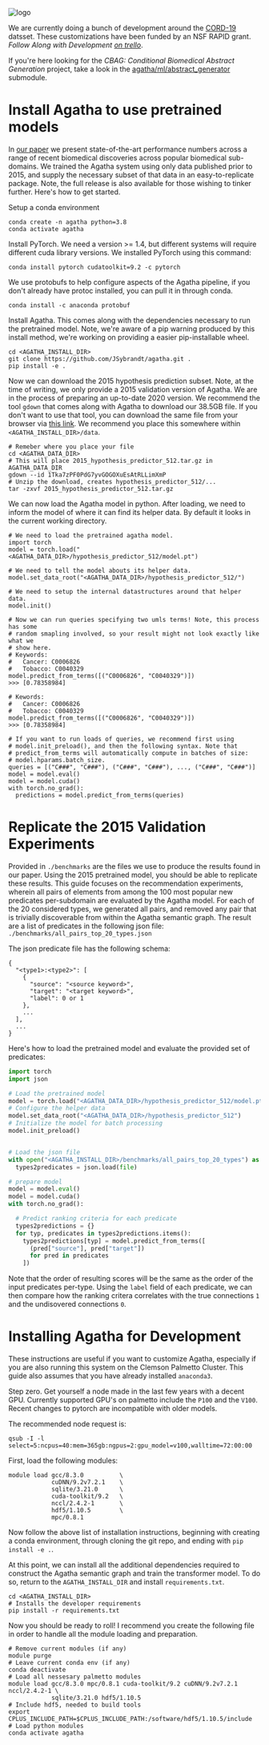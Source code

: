 ![logo](https://github.com/JSybrandt/agatha/blob/master/logo.png?raw=true)

We are currently doing a bunch of development around the [CORD-19][cord_19]
datsset. These customizations have been funded by an NSF RAPID grant.
_Follow Along with Development 
[on trello](https://trello.com/b/RneqUX9H/agatha)_.

If you're here looking for the _CBAG: Conditional Biomedical
Abstract Generation_ project, take a look in the
[agatha/ml/abstract_generator][cbag_link] submodule.

# Install Agatha to use pretrained models

In [our paper][paper_link] we present state-of-the-art performance numbers
across a range of recent biomedical discoveries across popular biomedical
sub-domains. We trained the Agatha system using only data published prior to
2015, and supply the necessary subset of that data in an easy-to-replicate
package. Note, the full release is also available for those wishing to tinker
further. Here's how to get started.

Setup a conda environment

```
conda create -n agatha python=3.8
conda activate agatha
```

Install PyTorch. We need a version >= 1.4, but different systems will require
different cuda library versions. We installed PyTorch using this command:

```
conda install pytorch cudatoolkit=9.2 -c pytorch
```

We use protobufs to help configure aspects of the Agatha pipeline, if you don't
already have protoc installed, you can pull it in through conda.

```
conda install -c anaconda protobuf
```

Install Agatha. This comes along with the dependencies necessary to run the
pretrained model. Note, we're aware of a pip warning produced by this install
method, we're working on providing a easier pip-installable wheel.

```
cd <AGATHA_INSTALL_DIR>
git clone https://github.com/JSybrandt/agatha.git .
pip install -e .
```

Now we can download the 2015 hypothesis prediction subset.  Note, at the time of
writing, we only provide a 2015 validation version of Agatha. We are in the
process of preparing an up-to-date 2020 version.  We recommend the tool `gdown`
that comes along with Agatha to download our 38.5GB file. If you don't want to
use that tool, you can download the same file from your browser via [this
link][2015_model_link]. We recommend you place this somewhere within
`<AGATHA_INSTALL_DIR>/data`.

```
# Remeber where you place your file
cd <AGATHA_DATA_DIR>
# This will place 2015_hypothesis_predictor_512.tar.gz in AGATHA_DATA_DIR
gdown --id 1Tka7zPF0PdG7yvGOGOXuEsAtRLLimXmP
# Unzip the download, creates hypothesis_predictor_512/...
tar -zxvf 2015_hypothesis_predictor_512.tar.gz
```

We can now load the Agatha model in python. After loading, we need to inform the
model of where it can find its helper data. By default it looks in the current
working directory.

```python3
# We need to load the pretrained agatha model.
import torch
model = torch.load("<AGATHA_DATA_DIR>/hypothesis_predictor_512/model.pt")

# We need to tell the model abouts its helper data.
model.set_data_root("<AGATHA_DATA_DIR>/hypothesis_predictor_512/")

# We need to setup the internal datastructures around that helper data.
model.init()

# Now we can run queries specifying two umls terms! Note, this process has some
# random smapling involved, so your result might not look exactly like what we
# show here.
# Keywords:
#   Cancer: C0006826
#   Tobacco: C0040329
model.predict_from_terms([("C0006826", "C0040329")])
>>> [0.78358984]

# Kewords:
#   Cancer: C0006826
#   Tobacco: C0040329
model.predict_from_terms([("C0006826", "C0040329")])
>>> [0.78358984]

# If you want to run loads of queries, we recommend first using
# model.init_preload(), and then the following syntax. Note that
# predict_from_terms will automatically compute in batches of size:
# model.hparams.batch_size.
queries = [("C###", "C###"), ("C###", "C###"), ..., ("C###", "C###")]
model = model.eval()
model = model.cuda()
with torch.no_grad():
  predictions = model.predict_from_terms(queries)
```

# Replicate the 2015 Validation Experiments

Provided in `./benchmarks` are the files we use to produce the results found in
our paper. Using the 2015 pretrained model, you should be able to replicate
these results. This guide focuses on the recommendation experiments, wherein all
pairs of elements from among the 100 most popular new predicates per-subdomain
are evaluated by the Agatha model. For each of the 20 considered types, we
generated all pairs, and removed any pair that is trivially discoverable from
within the Agatha semantic graph. The result are a list of predicates in the
following json file: `./benchmarks/all_pairs_top_20_types.json`

The json predicate file has the following schema:
```
{
  "<type1>:<type2>": [
    {
      "source": "<source keyword>",
      "target": "<target keyword>",
      "label": 0 or 1
    },
    ...
  ],
  ...
}
```

Here's how to load the pretrained model and evaluate the provided set of
predicates:

```python
import torch
import json

# Load the pretrained model
model = torch.load("<AGATHA_DATA_DIR>/hypothesis_predictor_512/model.pt")
# Configure the helper data
model.set_data_root("<AGATHA_DATA_DIR>/hypothesis_predictor_512")
# Initialize the model for batch processing
model.init_preload()


# Load the json file
with open("<AGATHA_INSTALL_DIR>/benchmarks/all_pairs_top_20_types") as file:
  types2predicates = json.load(file)

# prepare model
model = model.eval()
model = model.cuda()
with torch.no_grad():

  # Predict ranking criteria for each predicate
  types2predictions = {}
  for typ, predicates in types2predictions.items():
    types2predictions[typ] = model.predict_from_terms([
      (pred["source"], pred["target"])
      for pred in predicates
    ])
```

Note that the order of resulting scores will be the same as the order of the
input predicates per-type. Using the `label` field of each predicate, we can
then compare how the ranking critera correlates with the true connections `1`
and the undisovered connections `0`.

# Installing Agatha for Development

These instructions are useful if you want to customize Agatha, especially if you
are also running this system on the Clemson Palmetto Cluster. This guide
also assumes that you have already installed `anaconda3`.

Step zero. Get yourself a node made in the last few years with a decent GPU.
Currently supported GPU's on palmetto include the `P100` and the `V100`. Recent
changes to pytorch are incompatible with older models.

The recommended node request is:
```
qsub -I -l select=5:ncpus=40:mem=365gb:ngpus=2:gpu_model=v100,walltime=72:00:00
```

First, load the following modules:
```
module load gcc/8.3.0          \
            cuDNN/9.2v7.2.1    \
            sqlite/3.21.0      \
            cuda-toolkit/9.2   \
            nccl/2.4.2-1       \
            hdf5/1.10.5        \
            mpc/0.8.1
```

Now follow the above list of installation instructions, beginning with creating
a conda environment, through cloning the git repo, and ending with `pip install
-e .`.

At this point, we can install all the additional dependencies required to
construct the Agatha semantic graph and train the transformer model. To do so,
return to the `AGATHA_INSTALL_DIR` and install `requirements.txt`.

```
cd <AGATHA_INSTALL_DIR>
# Installs the developer requirements
pip install -r requirements.txt
```

Now you should be ready to roll! I recommend you create the following file in
order to handle all the module loading and preparation.

```
# Remove current modules (if any)
module purge
# Leave current conda env (if any)
conda deactivate
# Load all nessesary palmetto modules
module load gcc/8.3.0 mpc/0.8.1 cuda-toolkit/9.2 cuDNN/9.2v7.2.1 nccl/2.4.2-1 \
            sqlite/3.21.0 hdf5/1.10.5
# Include hdf5, needed to build tools
export CPLUS_INCLUDE_PATH=$CPLUS_INCLUDE_PATH:/software/hdf5/1.10.5/include
# Load python modules
conda activate agatha
```

[paper_link]:https://arxiv.org/abs/2002.05635
[2015_model_link]:https://drive.google.com/uc?id=1Tka7zPF0PdG7yvGOGOXuEsAtRLLimXmP
[cbag_link]:https://github.com/JSybrandt/agatha/tree/master/agatha/ml/abstract_generator
[cord_19]:https://pages.semanticscholar.org/coronavirus-research
